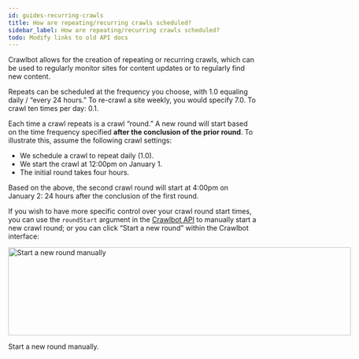 ```yaml
---
id: guides-recurring-crawls
title: How are repeating/recurring crawls scheduled?
sidebar_label: How are repeating/recurring crawls scheduled?
todo: Modify links to old API docs
---
```


<div class="entry-content">
		<p>Crawlbot allows for the creation of repeating or recurring crawls, which can be used to regularly monitor sites for content updates or to regularly find new content.</p>
<p>Repeats can be scheduled at the frequency you choose, with 1.0 equaling daily / “every 24 hours.” To re-crawl a site weekly, you would specify 7.0. To crawl ten times per day: 0.1.</p>
<p>Each time a crawl repeats is a crawl “round.” A new round will start based on the time frequency specified <strong>after the conclusion of the prior round</strong>. To illustrate this, assume the following crawl settings:</p>
<ul>
<li>We schedule a crawl to repeat daily (1.0).</li>
<li>We start the crawl at 12:00pm on January 1.</li>
<li>The initial round takes four hours.</li>
</ul>
<p>Based on the above, the second crawl round will start at 4:00pm on January 2: 24 hours after the conclusion of the first round.</p>
<p>If you wish to have more specific control over your crawl round start times, you can use the <code>roundStart</code> argument in the <a href="https://www.diffbot.com/dev/docs/crawl/api.jsp">Crawlbot API</a> to manually start a new crawl round; or you can click “Start a new round” within the Crawlbot interface:</p>
<div id="attachment_347" style="width: 706px" class="wp-caption aligncenter">
<a href="https://support.diffbot.com/wp-content/uploads/2016/02/ss_2016-0216_945.png"><img aria-describedby="caption-attachment-347" class="size-full wp-image-347" alt="Start a new round manually" src="/docs/img/ss_2016-0216_945.png" width="696" height="179" srcset="https://support.diffbot.com/wp-content/uploads/2016/02/ss_2016-0216_945.png 696w, https://support.diffbot.com/wp-content/uploads/2016/02/ss_2016-0216_945-300x77.png 300w" sizes="(max-width: 696px) 100vw, 696px"></a><p id="caption-attachment-347" class="wp-caption-text">Start a new round manually.</p>
</div>
			</div>

